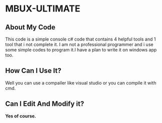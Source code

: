 # MBUX-ULTIMATE
## About My Code
This code is a simple console c# code that contains 4 helpful tools and 1 tool that i not complete it.
I am not a professional programmer and i use some simple codes to program it.I have a plan to write it on windows app too.
## How Can I Use It?
Well you can use a compailer like visual studio or you can compile it with cmd.
## Can I Edit And Modify it?
**Yes of course.**
